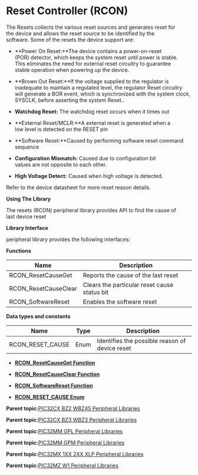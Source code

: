 # Reset Controller \(RCON\)

The Resets collects the various reset sources and generates reset for<br />the device and allows the reset source to be identified by the<br />software. Some of the resets the device support are:

-   **Power On Reset:**The device contains a power-on-reset<br />\(POR\) detector, which keeps the system reset until power is stable.<br />This eliminates the need for external reset circuitry to guarantee<br />stable operation when powering up the device.

-   **Brown Out Reset:**If the voltage supplied to the regulator is<br />inadequate to maintain a regulated level, the regulator Reset circuitry<br />will generate a BOR event, which is synchronized with the system clock,<br />SYSCLK, before asserting the system Reset..

-   **Watchdog Reset:** The watchdog reset occurs when it times out

-   **External Reset/MCLR:**A external reset is generated when a<br />low level is detected on the RESET pin

-   **Software Reset:**Caused by performing software reset command<br />sequence

-   **Configuration Mismatch:** Caused due to configuration bit<br />values are not opposite to each other.

-   **High Voltage Detect:** Caused when high voltage is detected.


Refer to the device datasheet for more reset reason details.

**Using The Library**

The resets \(RCON\) peripheral library provides API to find the cause of<br />last device reset

**Library Interface**

peripheral library provides the following interfaces:

**Functions**

|Name|Description|
|----|-----------|
|RCON\_ResetCauseGet|Reports the cause of the last reset|
|RCON\_ResetCauseClear|Clears the particular reset cause status bit|
|RCON\_SoftwareReset|Enables the software reset|

**Data types and constants**

|Name|Type|Description|
|----|----|-----------|
|RCON\_RESET\_CAUSE|Enum|Identifies the possible reason of device reset|

-   **[RCON\_ResetCauseGet Function](GUID-5991F21A-39A8-4E2B-9BDF-1714146B6D3A.md)**  

-   **[RCON\_ResetCauseClear Function](GUID-24F69885-4188-48B7-B74D-0780A8E91A37.md)**  

-   **[RCON\_SoftwareReset Function](GUID-A4E3ED15-0D41-4EC7-9399-EBB9E0BCC369.md)**  

-   **[RCON\_RESET\_CAUSE Enum](GUID-BEA34422-82E1-4D8A-836E-F8230055190B.md)**  


**Parent topic:**[PIC32CX BZ2 WBZ45 Peripheral Libraries](GUID-3D519D00-FDEE-4A3E-9EF7-20F335E64CEE.md)

**Parent topic:**[PIC32CX BZ3 WBZ3 Peripheral Libraries](GUID-5752DD6D-6E5D-484D-B564-DA87788492F3.md)

**Parent topic:**[PIC32MM GPL Peripheral Libraries](GUID-1AE2B428-AA57-43A7-A52E-C35ABF67EDC4.md)

**Parent topic:**[PIC32MM GPM Peripheral Libraries](GUID-CB22E113-2DFF-40FB-BA9B-BFA1C8003FEC.md)

**Parent topic:**[PIC32MX 1XX 2XX XLP Peripheral Libraries](GUID-8819552A-CB58-4DAC-BE25-EC305892232E.md)

**Parent topic:**[PIC32MZ W1 Peripheral Libraries](GUID-EBD28D67-7F6E-46D1-9ABE-2BDE1973D143.md)

